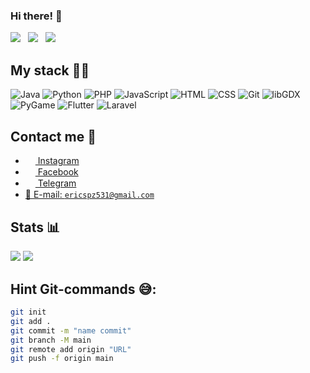 <h3>Hi there! 👋</h3>

<a href="https://s3.amazonaws.com/attachments.angel.co/7192901-687be9e284e21102b934d0b72399ac9d.pdf?X-Amz-Algorithm=AWS4-HMAC-SHA256&X-Amz-Credential=AKIAJS6W3HGZGRJIRBTA%2F20220727%2Fus-east-1%2Fs3%2Faws4_request&X-Amz-Date=20220727T235828Z&X-Amz-Expires=3600&X-Amz-SignedHeaders=host&X-Amz-Signature=4920642ceb1885f01605debb7f6f9148dfcaa97bf073abc27e7b2a91e8531082" download><img src="https://img.shields.io/badge/Resume-ff69b4.svg?style=for-the-badge&logo=codeigniter&logoColor=white"></a>&nbsp;&nbsp;&nbsp;<a href="mailto:decodealex1@gmail.comm"><img src="https://img.shields.io/badge/Email-Alex-8056d5.svg?style=for-the-badge&logo=minutemailer&logoColor=white"></a>&nbsp;&nbsp;&nbsp;<a href="https://www.linkedin.com/in/decodealex/" target="_blank"><img src="https://img.shields.io/badge/LinkedIn-Alex%20Kovalyshyn-brightgreen?style=for-the-badge&logo=linkedin&logoColor=white" ></a>

## My stack 👨‍💻

![Java](https://img.shields.io/badge/-Java-%230075a8?logo=java&logoColor=white&style=for-the-badge) ![Python](https://img.shields.io/badge/-Python-%230075a8?logo=Python&logoColor=white&style=for-the-badge) ![PHP](https://img.shields.io/badge/-PHP-%230075a8?logo=php&logoColor=white&style=for-the-badge) ![JavaScript](https://img.shields.io/badge/-JavaScript-%230075a8?logo=javascript&logoColor=white&style=for-the-badge) ![HTML](https://img.shields.io/badge/-HTML-%230075a8?logo=html5&logoColor=white&style=for-the-badge) ![CSS](https://img.shields.io/badge/-CSS-%230174b8?logo=css3&logoColor=white&style=for-the-badge) ![Git](https://img.shields.io/badge/-Git-%230075a8?logo=git&logoColor=white&style=for-the-badge) ![libGDX](https://img.shields.io/badge/-libGDX-%230075a8?logo=libGDX&logoColor=white&style=for-the-badge) ![PyGame](https://img.shields.io/badge/-PyGame-%230075a8?logo=Python&logoColor=white&style=for-the-badge) ![Flutter](https://img.shields.io/badge/-Flutter-%230075a8?logo=flutter&logoColor=white&style=for-the-badge) ![Laravel](https://img.shields.io/badge/-Laravel-%230075a8?logo=laravel&logoColor=white&style=for-the-badge)

## Contact me 💭
- <a href="https://www.instagram.com/coll_otaku/"><img src="https://upload.wikimedia.org/wikipedia/commons/thumb/e/e7/Instagram_logo_2016.svg/768px-Instagram_logo_2016.svg.png" width=16 height=16 align="center" /> Instagram </a>
- <a href="https://www.facebook.com/profile.php?id=100008579443704"><img src="https://upload.wikimedia.org/wikipedia/commons/thumb/0/05/Facebook_Logo_%282019%29.png/1024px-Facebook_Logo_%282019%29.png" width=16 height=16 align="center" /> Facebook </a>
- <a href="https://t.me/Coll_Otaku"><img src="https://upload.wikimedia.org/wikipedia/commons/thumb/8/82/Telegram_logo.svg/768px-Telegram_logo.svg.png" width=16 height=16 align="center" /> Telegram </a>
- <a href="mailto:ericspz531@gmail.com">📩 E-mail: `ericspz531@gmail.com`</a>

## Stats 📊
<img src="https://github-readme-stats.vercel.app/api?username=CoolOtaku&show_icons=true&count_private=true&theme=dark&title_color=0075a8&text_color=ffffff&icon_color=0075a8&hide_border=true&card_width=500px">
<img src="https://github-readme-stats.vercel.app/api/top-langs/?username=CoolOtaku&layout=pie&theme=dark&title_color=0075a8&text_color=ffffff&hide_border=true&card_width=500px">

## Hint Git-commands 😅:
```bash
git init
git add .
git commit -m "name commit"
git branch -M main
git remote add origin "URL"
git push -f origin main
```

